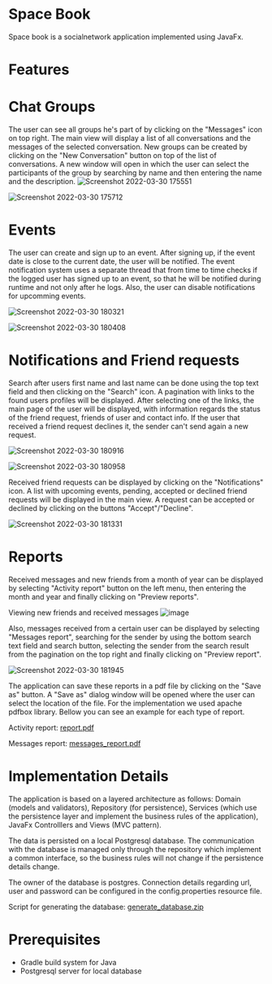 # Space Book
Space book is a socialnetwork application implemented using JavaFx.

# Features
# Chat Groups
The user can see all groups he's part of by clicking on the "Messages" icon on top right. The main view will display a list of all conversations and the messages of
the selected conversation. New groups can be created by clicking on the "New Conversation" button on top of the list of conversations. A new window will open in which
the user can select the participants of the group by searching by name and then entering the name and the description.
![Screenshot 2022-03-30 175551](https://user-images.githubusercontent.com/93886764/160865136-3cd7c446-b934-4d4c-a75a-dc6aa3f77501.png)

![Screenshot 2022-03-30 175712](https://user-images.githubusercontent.com/93886764/160865542-8ffc4ad8-2bd4-44f7-8c5c-b6b2072489d6.png)

# Events
The user can create and sign up to an event. After signing up, if the event date is close to the current date, the user will be notified. The event notification system
uses a separate thread that from time to time checks if the logged user has signed up to an event, so that he will be notified during runtime and not only after he
logs. Also, the user can disable notifications for upcomming events.

![Screenshot 2022-03-30 180321](https://user-images.githubusercontent.com/93886764/160867074-4b81706b-d41d-4e29-93d7-f0c742eb4200.png)

![Screenshot 2022-03-30 180408](https://user-images.githubusercontent.com/93886764/160867266-011a919b-6b18-4efa-bbce-709097e2b521.png)

# Notifications and Friend requests
Search after users first name and last name can be done using the top text field and then clicking on the "Search" icon. A pagination with links to the found users 
profiles will be displayed. After selecting one of the links, the main page of the user will be displayed, with information regards the status of the friend request,
friends of user and contact info. If the user that received a friend request declines it, the sender can't send again a new request.

![Screenshot 2022-03-30 180916](https://user-images.githubusercontent.com/93886764/160868624-d01f2745-9136-4565-84b8-7490a68f5617.png)

![Screenshot 2022-03-30 180958](https://user-images.githubusercontent.com/93886764/160868767-bf4d7d2b-cdcd-4470-b8aa-c92398e52217.png)

Received friend requests can be displayed by clicking on the "Notifications" icon. A list with upcoming events, pending, accepted or declined friend requests will be 
displayed in the main view. A request can be accepted or declined by clicking on the buttons "Accept"/"Decline".

![Screenshot 2022-03-30 181331](https://user-images.githubusercontent.com/93886764/160869597-50e9b94b-e7ef-4957-8919-048e4c086b3e.png)

# Reports
Received messages and new friends from a month of year can be displayed by selecting "Activity report" button on the left menu, then entering the month and year and
finally clicking on "Preview reports".

Viewing new friends and received messages
![image](https://user-images.githubusercontent.com/93886764/160870207-daeab165-f346-4517-8baa-ec7ac6a405d0.png)

Also, messages received from a certain user can be displayed by selecting "Messages report", searching for the sender by using the bottom search text field and search
button, selecting the sender from the search result from the pagination on the top right and finally clicking on "Preview report".

![Screenshot 2022-03-30 181945](https://user-images.githubusercontent.com/93886764/160870856-9a4a099a-6c07-4b20-b85c-e80089e398b3.png)

The application can save these reports in a pdf file by clicking on the "Save as" button. A "Save as" dialog window will be opened where the user can select the 
location of the file. For the implementation we used apache pdfbox library. Bellow you can see an example for each type of report.

Activity report: 
[report.pdf](https://github.com/paul-maga-pm/space_book/files/8381803/report.pdf)

Messages report: 
[messages_report.pdf](https://github.com/paul-maga-pm/space_book/files/8381827/messages_report.pdf)

# Implementation Details
The application is based on a layered architecture as follows: Domain (models and validators), Repository (for persistence), Services (which use the persistence layer 
and implement the business rules of the application), JavaFx Controlllers and Views (MVC pattern).

The data is persisted on a local Postgresql database. The communication with the database is managed only through the repository which implement a common interface,
so the business rules will not change if the persistence details change.

The owner of the database is postgres. Connection details regarding url, user and password can be configured in the config.properties resource file.

Script for generating the database:
[generate_database.zip](https://github.com/paul-maga-pm/space_book/files/8381964/generate_database.zip)

# Prerequisites
- Gradle build system for Java
- Postgresql server for local database
